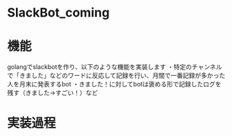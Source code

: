 # SlackBot_coming

# 機能
golangでslackbotを作り、以下のような機能を実装します
・特定のチャンネルで「きました」などのワードに反応して記録を行い、月間で一番記録が多かった人を月末に発表するbot
・きました！に対してbotは褒める形で記録したログを残す（きました→すごい！）など

# 実装過程

##